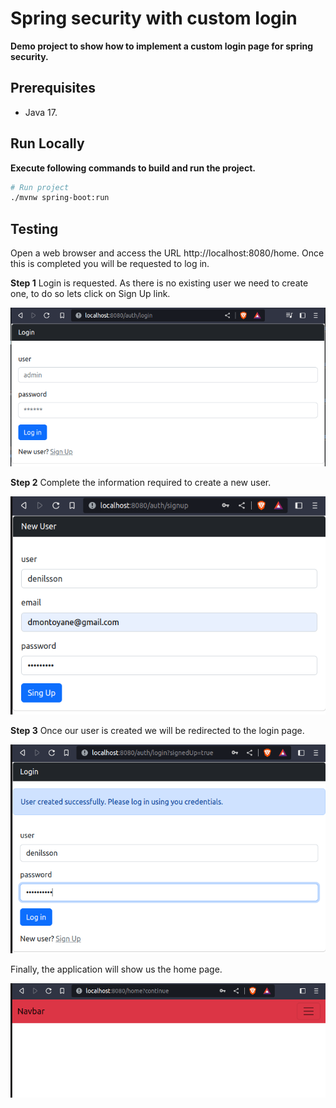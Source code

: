 # Spring security with custom login

**Demo project to show how to implement a custom login page for spring security.**

## Prerequisites

- Java 17.

## Run Locally
**Execute following commands to build and run the project.**

```bash
# Run project 
./mvnw spring-boot:run
```


## Testing

Open a web browser and access the URL http://localhost:8080/home. Once this is completed you will be requested to log in.

**Step 1** Login is requested. As there is no existing user we need to create one, to do so lets click on Sign Up link.

![Test01.png](img%2FTest01.png)

**Step 2** Complete the information required to create a new user.

![Test02.png](img%2FTest02.png)

**Step 3** Once our user is created we will be redirected to the login page.

![Test03.png](img%2FTest03.png)

Finally, the application will show us the home page.

![Test04.png](img%2FTest04.png)